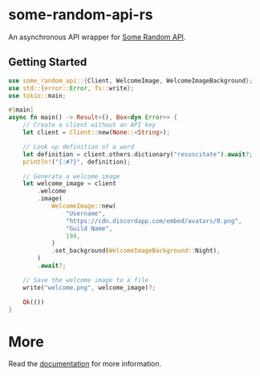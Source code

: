 # some-random-api-rs

An asynchronous API wrapper for [Some Random API](https://some-random-api.com).

## Getting Started

```rs
use some_random_api::{Client, WelcomeImage, WelcomeImageBackground};
use std::{error::Error, fs::write};
use tokio::main;

#[main]
async fn main() -> Result<(), Box<dyn Error>> {
    // Create a client without an API key
    let client = Client::new(None::<String>);

    // Look up definition of a word
    let definition = client.others.dictionary("resuscitate").await?;
    println!("{:#?}", definition);

    // Generate a welcome image
    let welcome_image = client
        .welcome
        .image(
            WelcomeImage::new(
                "Username",
                "https://cdn.discordapp.com/embed/avatars/0.png",
                "Guild Name",
                194,
            )
            .set_background(WelcomeImageBackground::Night),
        )
        .await?;

    // Save the welcome image to a file
    write("welcome.png", welcome_image)?;

    Ok(())
}
```

# More

Read the [documentation](https://docs.rs/some-random-api) for more information.
